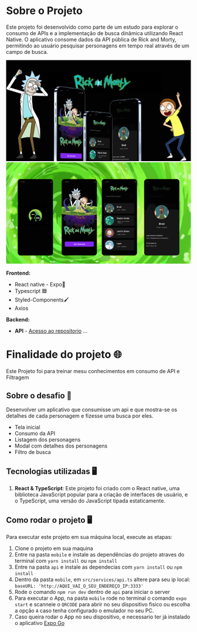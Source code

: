 # Sobre o Projeto
Este projeto foi desenvolvido como parte de um estudo para explorar o consumo de APIs e a implementação de busca dinâmica utilizando React Native. O aplicativo consome dados da API pública de Rick and Morty, permitindo ao usuário pesquisar personagens em tempo real através de um campo de busca.


<div>
 <img alt="Capa1" src="./src/assets/Frame 1.png"/>
 <img alt="Capa2" src="./src/assets/Frame 2.png"/>

</div>

**Frontend:**

- React native - Expo📲
- Typescript 🟦
- Styled-Components🖌️
- Axios


**Backend:**
 - **API** - [Acesso ao repositorio](https://rickandmortyapi.com/api/character)
...

# Finalidade do projeto 🌐
    
Este Projeto foi para treinar mesu conhecimentos em consumo de API e Filtragem


## Sobre o desafio 🎯

Desenvolver um aplicativo que consumisse um api e que mostra-se os detalhes de cada personagem e fizesse uma busca por eles.

- Tela inicial
- Consumo da API
- Listagem dos personagens
- Modal com detalhes dos personagens
- Filtro de busca



## Tecnologias utilizadas 🖥️

1. **React & TypeScript**: Este projeto foi criado com o React native, uma biblioteca JavaScript popular para a criação de interfaces de usuário, e o TypeScript, uma versão do JavaScript tipada estaticamente.




## Como rodar o projeto 🖥️

Para executar este projeto em sua máquina local, execute as etapas:
1. Clone o projeto em sua maquina 
2. Entre na pasta ``mobile`` e instale as dependências do projeto atraves do terminal com ``yarn install`` ou ``npm install``
3. Entre na pasta ``api`` e instale as dependecias  com ``yarn install`` ou ``npm install``
4. Dentro da pasta ``mobile``, em ``src/services/api.ts`` altere para seu ip local: ``baseURL: 'http://AQUI_VAI_O_SEU_ENDEREÇO_IP:3333'``
5. Rode o comando ``npm run dev`` dentro de ``api`` para iniciar o server
6. Para executar o App, na pasta ``mobile`` rode no terminal o comando ``expo start`` e scanneie  o ``QRCODE`` para abrir no seu dispositivo fisico ou escolha a opção ``A`` caso tenha configurado o emulador no seu PC.
7. Caso queira rodar o App no seu dispositivo, e necessario ter já instalado o aplicativo [Expo Go](https://play.google.com/store/apps/details?id=host.exp.exponent)



